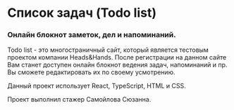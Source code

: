 # Список задач (Todo list)
### Онлайн блокнот заметок, дел и напоминаний.

Todo list - это многостраничный сайт, который является тестовым проектом компании Heads&Hands.
После регистрации на данном сайте Вам станет доступен онлайн блокнот ведения задач, напоминаний и пр. Вы сможете редактировать их по своему усмотрению. 

Данный проект использует React, TypeScript, HTML и CSS.

Проект выполнил стажер Самойлова Сюзанна.